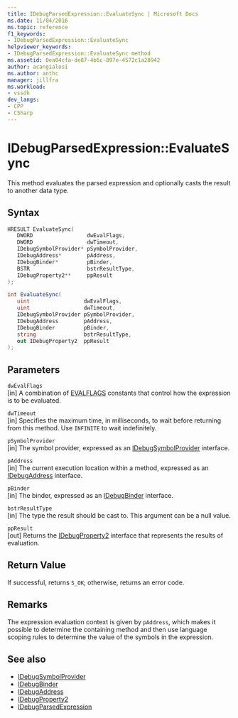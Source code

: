 ```yaml
---
title: IDebugParsedExpression::EvaluateSync | Microsoft Docs
ms.date: 11/04/2016
ms.topic: reference
f1_keywords:
- IDebugParsedExpression::EvaluateSync
helpviewer_keywords:
- IDebugParsedExpression::EvaluateSync method
ms.assetid: 0ea04cfa-de87-4b6c-897e-4572c1a28942
author: acangialosi
ms.author: anthc
manager: jillfra
ms.workload:
- vssdk
dev_langs:
- CPP
- CSharp
---
```

# IDebugParsedExpression::EvaluateSync
This method evaluates the parsed expression and optionally casts the result to another data type.

## Syntax

```cpp
HRESULT EvaluateSync( 
   DWORD                 dwEvalFlags,
   DWORD                 dwTimeout,
   IDebugSymbolProvider* pSymbolProvider,
   IDebugAddress*        pAddress,
   IDebugBinder*         pBinder,
   BSTR                  bstrResultType,
   IDebugProperty2**     ppResult
);
```

```csharp
int EvaluateSync(
   uint                 dwEvalFlags,
   uint                 dwTimeout,
   IDebugSymbolProvider pSymbolProvider,
   IDebugAddress        pAddress,
   IDebugBinder         pBinder,
   string               bstrResultType,
   out IDebugProperty2  ppResult
);
```

## Parameters
`dwEvalFlags`\
[in] A combination of [EVALFLAGS](../../../extensibility/debugger/reference/evalflags.md) constants that control how the expression is to be evaluated.

`dwTimeout`\
[in] Specifies the maximum time, in milliseconds, to wait before returning from this method. Use `INFINITE` to wait indefinitely.

`pSymbolProvider`\
[in] The symbol provider, expressed as an [IDebugSymbolProvider](../../../extensibility/debugger/reference/idebugsymbolprovider.md) interface.

`pAddress`\
[in] The current execution location within a method, expressed as an [IDebugAddress](../../../extensibility/debugger/reference/idebugaddress.md) interface.

`pBinder`\
[in] The binder, expressed as an [IDebugBinder](../../../extensibility/debugger/reference/idebugbinder.md) interface.

`bstrResultType`\
[in] The type the result should be cast to. This argument can be a null value.

`ppResult`\
[out] Returns the [IDebugProperty2](../../../extensibility/debugger/reference/idebugproperty2.md) interface that represents the results of evaluation.

## Return Value
 If successful, returns `S_OK`; otherwise, returns an error code.

## Remarks
 The expression evaluation context is given by `pAddress`, which makes it possible to determine the containing method and then use language scoping rules to determine the value of the symbols in the expression.

## See also
- [IDebugSymbolProvider](../../../extensibility/debugger/reference/idebugsymbolprovider.md)
- [IDebugBinder](../../../extensibility/debugger/reference/idebugbinder.md)
- [IDebugAddress](../../../extensibility/debugger/reference/idebugaddress.md)
- [IDebugProperty2](../../../extensibility/debugger/reference/idebugproperty2.md)
- [IDebugParsedExpression](../../../extensibility/debugger/reference/idebugparsedexpression.md)
